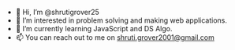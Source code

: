 - 👋 Hi, I’m @shrutigrover25
- 👀 I’m interested in problem solving and making web applications.
- 🌱 I’m currently learning JavaScript and DS Algo.
- 📫 You can reach out to me on shruti.grover2001@gmail.com

<!---
shrutigrover25/shrutigrover25 is a ✨ special ✨ repository because its `README.md` (this file) appears on your GitHub profile.
You can click the Preview link to take a look at your changes.
--->
